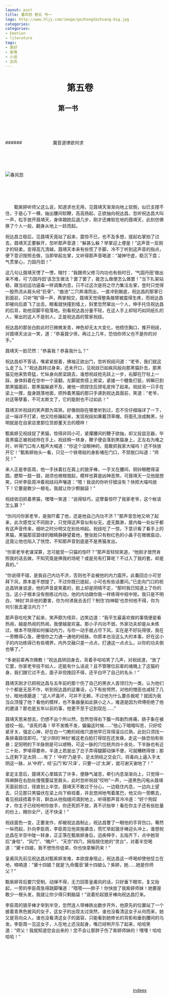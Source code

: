 ```yaml
---
layout: post
title: 春风怨 卷五 书一
logo: http://www.hljy.com/image/gozhangdazhuang-big.jpg
categories:
categories:
- Emotion
- literature
tags:
- 美好
- 爱情
- 小说
- 古风
---
```




　　　　　　　第五卷 
==========


  


　　　　　　　　第一书
--------

  

　　　　　
　　　　　




　　　　　
　　　　　



######　　　　　　　魔音道律欲何求

　　　　　
　　　　　




　　　　　
　　　　　



![春风怨](http://www.99zihua.com/images//20150415/7b6eecd1f2e0a347.jpg)


　　　　　
　　　　　　　　
　　　　　
　　　　　




　　　　　
　　　　　

　　甄紫婷听师父这么说，知道求也无用，见聂靖天渐渐向地上软倒，似已支撑不住，于是心下一横，抽出腰间软鞭，高高扬起，正欲抽向祝达昌，忽听祝达昌大叫一声，松手放开聂靖天，身体踉跄后退几步，刚才还瘫软在地的聂靖天，此刻仿佛换了个人一般，翻身从地上一跃而起。



祝达昌立稳后，见聂靖天竟站了起来，震惊不已，也不及多想，提起右掌拍了过去，聂靖天正要躲开，忽听那声音道：“躲甚么躲？举掌迎上便是！”这声音一反刚才的轻柔，变得高亢清越，聂靖天本来有些慌了手脚，冷不丁听到这声音的指点，便下意识按照去做，当即举起左掌，又听得那声音喝道：“凝神守虚，稳沉下盘；气贯掌心，力固丹田！”



这几句让聂靖天愣了一愣，暗忖：“我跟师父修习内功也有些时日，‘气固丹田’做出来不难，可‘力固丹田’该怎生做法？罢了罢了，能怎么做便怎么做罢！”当下扎架站稳，跟当初运功逼毒一样调集内息，只不过这次是将之尽力集注左掌，登时只觉得一股热流从肩头经“巨骨”、“曲池”二穴奔涌而出，一直冲到腕底，祝达昌的那掌已到面前，只听“啪”得一声，两掌相交，聂靖天觉得整条胳臂被震得生疼，而祝达昌却被向后直飞了出去，眼看就快撞到墙上，斜里忽然窜出一个人，伸手托住祝达昌的后背，助他双脚平稳落地。别看祝达昌分量不轻，在这人手上却轻巧如同纸扎的人，窜出的这人不是别人，正是祝达昌的管家祝歧。



祝达昌的那张白脸此时已微微发青，神色却无太大变化，他捂住胸口，推开祝歧，对聂靖天淡淡一笑，道：“恭喜聂少侠，再过上几年，恐怕你师父也不是你的对手。”



聂靖天一脸茫然：“恭喜我？恭喜我什么？”



祝达昌却不答话，嘴紧紧抿着，拂袖正欲出门，忽听祝歧问道：“老爷，我们就这么走了么？”祝达昌转过身来，还未开口，见祝歧已如疾风般向那黑猫扑去，那黑猫见他来势奇猛，忙纵身向房梁跳去，谁想祝歧抢先跃上一步，右脚在厅柱上一踩，身体斜着在空中一个滚翻，左脚就势搭上房梁，紧接一个鲤鱼打挺，转瞬已到那黑猫面前，那黑猫躲避不及，被他一把捏住后颈毛皮拎了起来。祝歧另一只手在梁上一撑，旋身跳落地面，把拎着黑猫的那只手递到祝达昌面前，笑道：“老爷，对这等孽畜，不可太斯文了，它的能耐也不过如此！”



聂靖天听祝歧的笑声颇为耳熟，好像刚刚在哪里听到过，忍不住仔细端详了一下，这一端详不打紧，他又险些蹦起来，发现祝歧如果戴顶草帽，将面孔涂成黝黑，分明就是在自家店里那位货郎董天合的模样！



甄紫婷见祝歧捉了黑猫，惊得非同小可，紧攥腰间的鞭子欲抽，却又投鼠忌器，毕竟黑猫正被祝歧拎在手上，祝歧稍一转身，鞭子便会落到黑猫身上，正左右为难之时，听得门口有人粗声大喊道：“你这个没眼神的，竟敢抓我家大喵呜！还不快放开它！”甄紫婷抬头一看，只见一个铁塔般的身影堵在门口，不禁脱口叫道：“师兄！”



来人正是李臣周，他一手扶着扛在肩上的狼牙棒，一手叉在腰间，铜铃眼瞪得滚圆，腮帮一鼓一鼓，胡须也根根翘起，模样也算是凶神恶煞，可聂靖天一见他就想笑，只听李臣周冲着祝歧闷声嚷道：“喂！我说的你听仔细没有？快把大喵呜放下！它要是敢少一根毛，我就让你少颗脑袋！”



祝歧依旧抓着黑猫，嘿嘿一笑道：“说得轻巧，这孽畜惊吓了我家老爷，这个帐该怎么算？”



“你问问你家老爷，是我吓着了他，还是他自己内功不济？”那声音忽地又响了起来，此次感觉又不同刚才，只觉得这声音似有似无，虚无飘渺，屋内每一处似乎都有这声音传来，细听之时分明又在别处响起。祝歧吃了一惊，下意识看了看手上的黑猫，黑猫那双碧绿的眼睛静静望着他，整张脸只有粉红色的小鼻子在微微翕动，这竟让他也陷入了恍惚，不知那声音到底是不是黑猫发出。



“你家老爷老谋深算，怎可能受一只猫的惊吓？”那声音轻轻笑道，“他刚才居然肯照我的话去做，不知究竟是捧我的场呢？或是另有打算呢？不过入了我的套，却是真的。”



“你说得不错，是我自己内功不济，否则也不会被他的内力震开。此番回合小可甘拜下风，原本是不想提了，不过你既已提起，小可也有些话要问。”已走向门口的祝达昌转身说道，他的声音是笑着的，脸上却是阴晴不定，“那时我已知道上了你的当，这小子根本没有倒练过内功，他的内功跟你我一样练得中规中矩。我只是不明白，‘神封’并非他的要害，你为何诱我去击打？制住‘四神聪’也奈何他不得，你为何引我去灌注内力？”



那声音吃吃笑了起来，笑声颇为怪异，边笑边道：“我平生最喜欢做的事情便是看热闹，越是热闹的热闹，我便越是欢喜。那小子内功不弱，外家功夫却是从未练过，根本不晓得如何催动内力，与你一动手就占尽下风，实在是不好玩得很，我在一旁瞧得心急，便借你之力通一通他的经脉。你原本也没这么大的本事，好在这小子的内功练得已有些境界，内外交融只差一点点，打通这一点点么，以你的功夫倒也够了。”



“多谢前辈再次赐教！”祝达昌转回身去，背着手哈哈笑了几声，对祝歧道，“放了它罢，你家老爷技不如人，还能有什么话说？且不管哪位前辈的魂魄上了这猫的身，我们跟它过不去，面子非但挽回不得，还平白坏了自己的名头！”



聂靖天刚才已把祝达昌与五年前的那个伤了自己的黑衣人首领归为一类，认为他们个个都是无恶不作，听到祝达昌的这番话，心下有些愕然，对他的憎恶也减轻了几分，暗地琢磨道：“这人坏虽坏，可并不无赖，不过他为什么要杀我呢？就因为我当众顶撞了他？看他的模样，也不象器量如此狭小之人，难道是因为师傅拒绝了他的邀请？那也是五年以前的事，他更不至于记到现在……”



聂靖天思来想去，仍想不出个所以然，忽然觉得右下腹一阵剧烈疼痛，肠子象在被搓绞一般。“该死的毒！早不发晚不发，偏偏这时候……”他心下暗暗叫苦，只好咬紧牙关，强定心神，好在白一勺教的经络穴道他早已背得滚瓜烂熟，此刻只须找一条排毒路径即可。“足少阴的‘神封’被这老白脸打得现在还发痛，走这一脉恐怕有些悬；足阳明的下半脉倒是可以顺畅，可这一脉的穴位统共四十余处，下半脉也有近二十处，罗嗦得要命，半道上若是出了岔子弄得腿脚动弹不便，可就糟糕得很；那么还剩下足太阴……有了！‘中府’乃是手、足太阴经之交会穴，将毒向上逼入手太阴这一脉，从‘中府’，经‘云门’和‘尺泽’，只要一过‘太渊’，就可谢天谢地了！”



拿定主意后，聂靖天心里踏实了许多，便静气凝息，牵引内息渐渐向上，只觉得一阵麻酥在右肋处慢慢蔓延至肩头，此时忽听祝歧“哎哟”一声，一道黑色闪电从聂靖天面前掠过，径直划上半空。聂靖天不敢过于分心，一边稳住内息，一边向上望去，只见那只黑猫伏在梁上向下俯视着，并且悠闲地甩着尾巴，他又向一旁瞧去，看见祝歧捂着手背，鲜血从他指缝间滴到地上，听得那声音冷冷道：“好个狗奴才，你主子已经吩咐你放手，你还死抓不放，真不识抬举！看在你主子还有些肚量的份上，赐你全尸，还不快滚！”



祝歧面色一变，正要发作，却被祝达昌制止，祝达昌瞥了一眼他的手背伤口，蓦然一纵而起，扑向李臣周，李臣周见他突施袭击，慌忙举起狼牙棒迎头冲上，谁想祝达昌在半空中陡一转身，正正落在甄紫婷身后，迅疾伸手，五指齐下，点中她背后“身柱”、“风门”、“魄户”、“天宗”四穴，拇指按住她的“灵台”，对着半空喝道：“黛十四娘，我不想伤你徒弟，你也快拿解药来！”



皇甫风先前见祝达昌对甄紫婷发难，本欲提身阻止，祝达昌这一呼喝却使他怔立在地，喃喃道：“黛十四娘？就是‘九命魔音’黛十四娘么？紫婷，她……她是你师父？”



甄紫婷背后要穴受制，动弹不得，无力回答皇甫风的话，只好垂下眼帘，复又抬起，一旁的李臣周急得跳脚嚷道：“喂喂——胖子！你快放了我紫婷师妹！她要是敢少一根头发，我就让你少得只剩脑袋！”说着抡起狼牙棒向祝达昌打来。



李臣周的狼牙棒才举到半空，忽然连人带棒跌出数步开外，他原先的位置站了一个披着青黑色披风的女子，这女子的出现太过突然，谁也没看清这女子从何而来，她又是背向众人，谁也没看清这女子的面容，只能看到她修长的背影和垂到腰间的乌发。李臣周一见这女子，人在地上还没起身，嘴已经咧开乐了起来，哈哈笑道：“师父！我就知道您会出来的！您不会让那胖子伤了紫婷师妹的！嘿嘿！哈哈哈哈！”













　　　　　　　　
　　　　　
　　　　　




　　　　　
　　　　　


　　　　　
　　　　　　　　
　　　　　
　　　　　




　　　　　
　　　　　



　　　　　　　　　　　　　　　　　　　　　　　　　　　　　[indeex](https://imisslovelove.github.io/cn)

